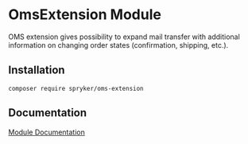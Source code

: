 # OmsExtension Module

OMS extension gives possibility to expand mail transfer with additional information on changing order states (confirmation, shipping, etc.).

## Installation

```
composer require spryker/oms-extension
```

## Documentation

[Module Documentation](https://documentation.spryker.com/capabilities/order_management/state_machine/order-process-modelling-state-machines.htm)
